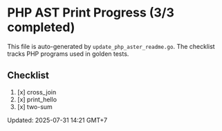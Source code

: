 # PHP AST Print Progress (3/3 completed)

This file is auto-generated by `update_php_aster_readme.go`.
The checklist tracks PHP programs used in golden tests.

## Checklist
1. [x] cross_join
2. [x] print_hello
3. [x] two-sum

Updated: 2025-07-31 14:21 GMT+7
